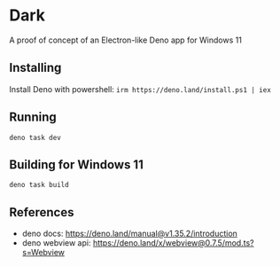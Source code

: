 # Dark

A proof of concept of an Electron-like Deno app for Windows 11

## Installing

Install Deno with powershell: `irm https://deno.land/install.ps1 | iex`

## Running

`deno task dev`

## Building for Windows 11

`deno task build`

## References

- deno docs: https://deno.land/manual@v1.35.2/introduction
- deno webview api: https://deno.land/x/webview@0.7.5/mod.ts?s=Webview

